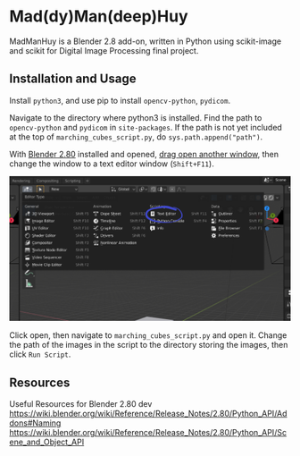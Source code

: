 # Mad(dy)Man(deep)Huy

MadManHuy is a Blender 2.8 add-on, written in Python using scikit-image and scikit for Digital Image Processing final project.

## Installation and Usage

Install `python3`, and use pip to install `opencv-python`, `pydicom`.

Navigate to the directory where python3 is installed. Find the path to `opencv-python` and `pydicom` in `site-packages`. If the path is not yet included at the top of `marching_cubes_script.py`, do `sys.path.append("path")`.

With [Blender 2.80](https://www.blender.org/2-8/) installed and opened, [drag open another window](https://docs.blender.org/manual/es/dev/interface/window_system/areas.html?highlight=split%20window), then change the window to a text editor window (`Shift+F11`).

![Changing Editor Types](./Assets/editor.png)

Click open, then navigate to `marching_cubes_script.py` and open it. Change the path of the images in the script to the directory storing the images, then click `Run Script`.

## Resources

Useful Resources for Blender 2.80 dev
https://wiki.blender.org/wiki/Reference/Release_Notes/2.80/Python_API/Addons#Naming
https://wiki.blender.org/wiki/Reference/Release_Notes/2.80/Python_API/Scene_and_Object_API
